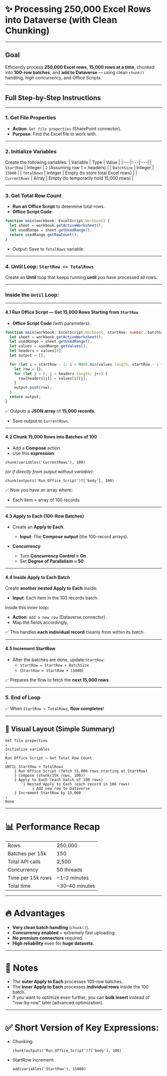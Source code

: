 
# ✨ Processing 250,000 Excel Rows into Dataverse (with Clean Chunking)



---

## **Goal**
Efficiently process **250,000 Excel rows**, **15,000 rows at a time**, chunked into **100-row batches**, and **add to Dataverse** — using clean `chunk()` handling, high concurrency, and Office Scripts.

---

## **Full Step-by-Step Instructions**

---

### 1. **Get File Properties**
- **Action**: `Get file properties` (SharePoint connector).
- **Purpose**: Find the Excel file to work with.

---

### 2. **Initialize Variables**
Create the following variables:
| Variable | Type | Value |
|:---|:---|:---|
| `StartRow` | Integer | `2` (Assuming row 1 = headers) |
| `BatchSize` | Integer | `15000` |
| `TotalRows` | Integer | Empty (to store total Excel rows) |
| `CurrentRows` | Array | Empty (to temporarily hold 15,000 rows) |

---

### 3. **Get Total Row Count**
- **Run an Office Script** to determine total rows.
- **Office Script Code**:

```typescript
function main(workbook: ExcelScript.Workbook) {
  let sheet = workbook.getActiveWorksheet();
  let usedRange = sheet.getUsedRange();
  return usedRange.getRowCount();
}
```

- Output: Save to `TotalRows` variable.

---

### 4. **Until Loop**: `StartRow <= TotalRows`
Create an **Until** loop that keeps running **until** you have processed all rows.

---

### Inside the `Until` Loop:

---
#### 4.1 **Run Office Script** — Get 15,000 Rows Starting from `StartRow`
- **Office Script Code** (with parameters):

```typescript
function main(workbook: ExcelScript.Workbook, startRow: number, batchSize: number) {
  let sheet = workbook.getActiveWorksheet();
  let usedRange = sheet.getUsedRange();
  let values = usedRange.getValues();
  let headers = values[0];
  let output = [];

  for (let i = startRow - 1; i < Math.min(values.length, startRow - 1 + batchSize); i++) {
    let row = {};
    for (let j = 0; j < headers.length; j++) {
      row[headers[j]] = values[i][j];
    }
    output.push(row);
  }
  return output;
}
```

✅ Outputs a **JSON array** of **15,000 records**.

- Save output to `CurrentRows`.

---

#### 4.2 **Chunk 15,000 Rows into Batches of 100**
- Add a **Compose** action.
- Use this **expression**:

```plaintext
chunk(variables('CurrentRows'), 100)
```
_(or if directly from output without variable)_:

```plaintext
chunk(outputs('Run_Office_Script')?['body'], 100)
```

✅ Now you have an array where:
- Each item = array of 100 records

---

#### 4.3 **Apply to Each (100-Row Batches)**

- Create an **Apply to Each**:
  - **Input**: The **Compose output** (the 100-record arrays).

- **Concurrency**:
  - Turn **Concurrency Control = On**
  - Set **Degree of Parallelism = 50**

---
#### 4.4 **Inside Apply to Each Batch**

Create **another nested Apply to Each** inside:
- **Input**: Each item in the 100 records batch.

Inside this inner loop:
- **Action**: `Add a new row` (Dataverse connector).
- Map the fields accordingly.

✅ This handles **each individual record** cleanly from within its batch.

---

#### 4.5 **Increment StartRow**
- After the batches are done, update `StartRow`:
  - `StartRow = StartRow + BatchSize`
  - (`StartRow = StartRow + 15000`)

✅ Prepares the flow to fetch the **next 15,000 rows**.

---

### 5. **End of Loop**

✅ When `StartRow > TotalRows`, **flow completes**!

---

## 🧠 Visual Layout (Simple Summary)

```plaintext
Get file properties
↓
Initialize variables
↓
Run Office Script → Get Total Row Count
↓
UNTIL StartRow > TotalRows
    ├ Run Office Script (fetch 15,000 rows starting at StartRow)
    ├ Compose (chunk(15k rows, 100))
    ├ Apply to Each (each batch of 100 rows)
        ├ Nested Apply to Each (each record in 100 rows)
            ├ Add new row to Dataverse
    ├ Increment StartRow by 15,000
↓
Done
```

---

# 📊 Performance Recap

| | |
|:---|:---|
| Rows | 250,000 |
| Batches per 15k | 150 |
| Total API calls | 2,500 |
| Concurrency | 50 threads |
| Time per 15k rows | ~1–2 minutes |
| Total time | ~30–40 minutes |

---

# 🔥 Advantages
- **Very clean batch handling** (`chunk()`).
- **Concurrency enabled** = extremely fast uploading.
- **No premium connectors** required.
- **High reliability** even for **huge datasets**.

---

# 📢 **Notes**
- The **outer Apply to Each** processes 100-row batches.
- The **inner Apply to Each** processes **individual rows** inside the 100 batch.
- If you want to optimize even further, you can **bulk insert** instead of "row-by-row" later (advanced optimization).

---

# ✅ Short Version of Key Expressions:
- Chunking:
  ```plaintext
  chunk(outputs('Run_Office_Script')?['body'], 100)
  ```

- StartRow increment:
  ```plaintext
  add(variables('StartRow'), 15000)
  ```

